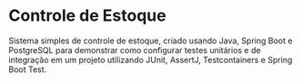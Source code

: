 # Controle de Estoque

Sistema simples de controle de estoque, criado usando Java, Spring Boot e PostgreSQL para demonstrar como configurar testes unitários e de integração em um projeto utilizando JUnit, AssertJ, Testcontainers e Spring Boot Test.
